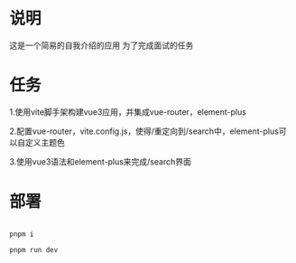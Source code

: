 # 说明

这是一个简易的自我介绍的应用 为了完成面试的任务

# 任务

1.使用vite脚手架构建vue3应用，并集成vue-router，element-plus

2.配置vue-router，vite.config.js，使得/重定向到/search中，element-plus可以自定义主题色

3.使用vue3语法和element-plus来完成/search界面

# 部署

```

pnpm i

pnpm run dev

```



